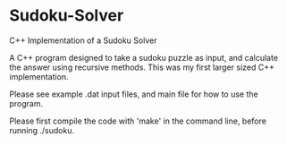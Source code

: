 # Sudoku-Solver
C++ Implementation of a Sudoku Solver

A C++ program designed to take a sudoku puzzle as input, and calculate the answer using recursive methods. This was my first larger sized C++ implementation.

Please see example .dat input files, and main file for how to use the program.

Please first compile the code with 'make' in the command line, before running ./sudoku.
